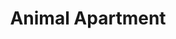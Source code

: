 ---
pid: PT258
title: Animal Apartment
location_transcription: Penn Treaty Park
zipcode: '19125'
outside_phl: 
neighborhood: Fishtown,Kensington
age: '7'
age_range: 6-13
instagram: 
image_file_name: PT_258.jpg
proposal_transcription: 
topic: Animals
topic_summary: '0'
type: Playground
keywords_other: 
credit: Madalyn Serrano
image_labels: 
twitter: 
facebook: 
permalink: "/monuments/pt258/"
layout: item-page
---